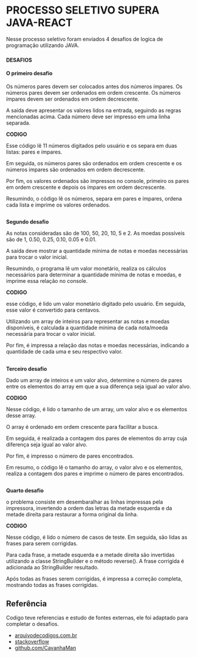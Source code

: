 
# PROCESSO SELETIVO SUPERA JAVA-REACT 

Nesse processo seletivo foram enviados 4 desafios de logica de programação utilizando JAVA.
###


**DESAFIOS**

#### O primeiro desafio
Os números pares devem ser colocados antes dos números ímpares.
Os números pares devem ser ordenados em ordem crescente.
Os números ímpares devem ser ordenados em ordem decrescente.

A saída deve apresentar os valores lidos na entrada, seguindo as regras mencionadas acima. Cada número deve ser impresso em uma linha separada.

**CODIGO**

Esse código lê 11 números digitados pelo usuário e os separa em duas listas: pares e ímpares.

Em seguida, os números pares são ordenados em ordem crescente e os números ímpares são ordenados em ordem decrescente.

Por fim, os valores ordenados são impressos no console, primeiro os pares em ordem crescente e depois os ímpares em ordem decrescente.

Resumindo, o código lê os números, separa em pares e ímpares, ordena cada lista e imprime os valores ordenados.
##

**Segundo desafio**

As notas consideradas são de 100, 50, 20, 10, 5 e 2. As moedas possíveis são de 1, 0.50, 0.25, 0.10, 0.05 e 0.01.

A saída deve mostrar a quantidade mínima de notas e moedas necessárias para trocar o valor inicial.

Resumindo, o programa lê um valor monetário, realiza os cálculos necessários para determinar a quantidade mínima de notas e moedas, e imprime essa relação no console.

**CODIGO**

esse código, é lido um valor monetário digitado pelo usuário. Em seguida, esse valor é convertido para centavos.

Utilizando um array de inteiros para representar as notas e moedas disponíveis, é calculada a quantidade mínima de cada nota/moeda necessária para trocar o valor inicial.

Por fim, é impressa a relação das notas e moedas necessárias, indicando a quantidade de cada uma e seu respectivo valor.
##

**Terceiro desafio**

Dado um array de inteiros e um valor alvo, determine o número de pares entre os elementos
do array em que a sua diferença seja igual ao valor alvo.

**CODIGO**

Nesse código, é lido o tamanho de um array, um valor alvo e os elementos desse array.

O array é ordenado em ordem crescente para facilitar a busca.

Em seguida, é realizada a contagem dos pares de elementos do array cuja diferença seja igual ao valor alvo.

Por fim, é impresso o número de pares encontrados.

Em resumo, o código lê o tamanho do array, o valor alvo e os elementos, realiza a contagem dos pares e imprime o número de pares encontrados.
##

**Quarto desafio**

o problema consiste em desembaralhar as linhas impressas pela impressora, invertendo a ordem das letras da metade esquerda e da metade direita para restaurar a forma original da linha.

**CODIGO**


Nesse código, é lido o número de casos de teste. Em seguida, são lidas as frases para serem corrigidas.

Para cada frase, a metade esquerda e a metade direita são invertidas utilizando a classe StringBuilder e o método reverse(). A frase corrigida é adicionada ao StringBuilder resultado.

Após todas as frases serem corrigidas, é impressa a correção completa, mostrando todas as frases corrigidas.
## Referência
Codigo teve referencias e estudo de fontes externas, ele foi adaptado para completar o desafios.

 - [arquivodecodigos.com.br](https://www.arquivodecodigos.com.br/)
 - [stackoverflow](https://pt.stackoverflow.com/)
 - [github.com/CavanhaMan](https://github.com/CavanhaMan/Cavanha-URI/blob/master/URI-1259_Pares_e_Impares.java)

